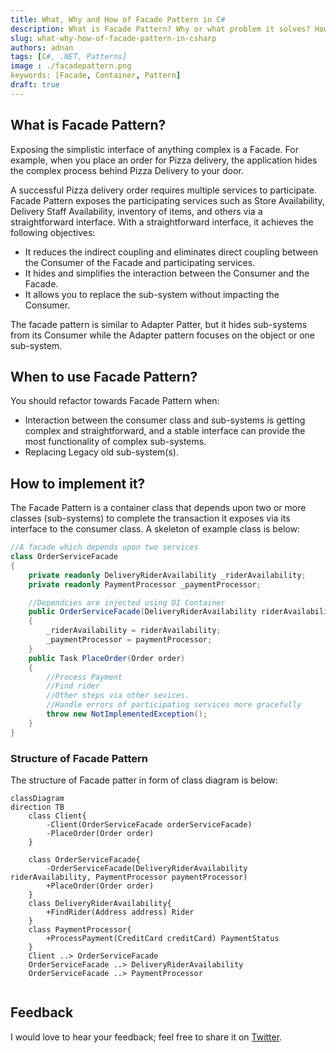 ```yaml
---
title: What, Why and How of Facade Pattern in C#
description: What is Facade Pattern? Why or what problem it solves? How to implement it in C#.
slug: what-why-how-of-facade-pattern-in-csharp 
authors: adnan 
tags: [C#, .NET, Patterns]
image : ./facadepattern.png
keywords: [Facade, Container, Pattern]
draft: true
---
```

<head>

<meta property="og:image:width" content="1200"/>
<meta property="og:image:height" content="670"/>  
<meta name="twitter:creator" content="@madnan_rafiq" />
<meta name="twitter:title" content="What, Why and How of Facade Pattern in C#" />
<meta name="twitter:description" content="What is Facade Pattern? Why or what problem it solves? How to implement it in C#." />
</head>


## What is Facade Pattern?
Exposing the simplistic interface of anything complex is a Facade.
For example, when you place an order for Pizza delivery, the application hides the complex process behind Pizza Delivery to your door.
<!--truncate-->

A successful Pizza delivery order requires multiple services to participate.
Facade Pattern exposes the participating services such as Store Availability, Delivery Staff Availability, inventory of items, and others via a straightforward interface.
With a straightforward interface, it achieves the following objectives:
- It reduces the indirect coupling and eliminates direct coupling between the Consumer of the Facade and participating services.
- It hides and simplifies the interaction between the Consumer and the Facade.
- It allows you to replace the sub-system without impacting the Consumer.

The facade pattern is similar to Adapter Patter, but it hides sub-systems from its Consumer while the Adapter pattern focuses on the object or one sub-system.

## When to use Facade Pattern?
You should refactor towards Facade Pattern when:
- Interaction between the consumer class and sub-systems is getting complex and straightforward, and a stable interface can provide the most functionality of complex sub-systems.
- Replacing Legacy old sub-system(s).
## How to implement it?

The Facade Pattern is a container class that depends upon two or more classes (sub-systems) to complete the transaction it exposes via its interface to the consumer class.
A skeleton of example class is below:

```csharp title="A skelton of Facade Pattern"
//A facade which depends upon two services
class OrderServiceFacade
{
    private readonly DeliveryRiderAvailability _riderAvailability;
    private readonly PaymentProcessor _paymentProcessor;

    //Dependcies are injected using DI Container
    public OrderServiceFacade(DeliveryRiderAvailability riderAvailability, PaymentProcessor paymentProcessor)
    {
        _riderAvailability = riderAvailability;
        _paymentProcessor = paymentProcessor;
    }
    public Task PlaceOrder(Order order)
    {
        //Process Payment
        //Find rider
        //Other steps via other sevices.
        //Handle errors of participating services more gracefully
        throw new NotImplementedException();
    }
}

```

### Structure of Facade Pattern

The structure of Facade patter in form of class diagram is below:

```mermaid
classDiagram
direction TB
    class Client{
        -Client(OrderServiceFacade orderServiceFacade)
        -PlaceOrder(Order order)
    }
    
    class OrderServiceFacade{
        -OrderServiceFacade(DeliveryRiderAvailability riderAvailability, PaymentProcessor paymentProcessor)
        +PlaceOrder(Order order) 
    }
    class DeliveryRiderAvailability{
        +FindRider(Address address) Rider
    }
    class PaymentProcessor{
        +ProcessPayment(CreditCard creditCard) PaymentStatus
    }
    Client ..> OrderServiceFacade
    OrderServiceFacade ..> DeliveryRiderAvailability
    OrderServiceFacade ..> PaymentProcessor
    
```

## Feedback
I would love to hear your feedback; feel free to share it on [Twitter](https://twitter.com/madnan_rafiq). 

